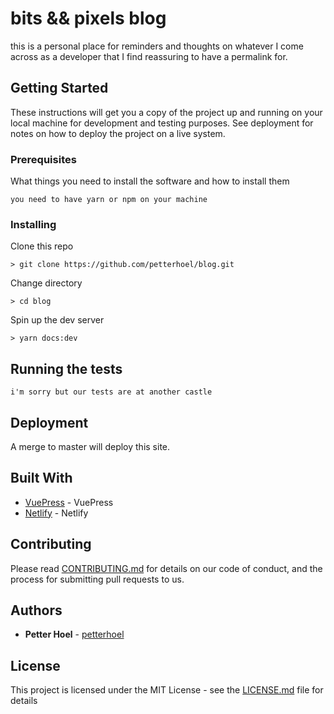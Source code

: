 # bits && pixels blog

this is a personal place for reminders and thoughts on whatever I come across as a developer that I find reassuring to have a permalink for. 

## Getting Started

These instructions will get you a copy of the project up and running on your local machine for development and testing purposes. See deployment for notes on how to deploy the project on a live system.

### Prerequisites

What things you need to install the software and how to install them

```
you need to have yarn or npm on your machine
```

### Installing

Clone this repo
```
> git clone https://github.com/petterhoel/blog.git
```
Change directory
```
> cd blog
```

Spin up the dev server

```
> yarn docs:dev 
```

## Running the tests

```
i'm sorry but our tests are at another castle
```

## Deployment

A merge to master will deploy this site. 

## Built With

* [VuePress](https://vuepress.vuejs.org/) - VuePress
* [Netlify](https://www.netlify.com/) - Netlify

## Contributing

Please read [CONTRIBUTING.md](CONTRIBUTING.md) for details on our code of conduct, and the process for submitting pull requests to us.


## Authors

* **Petter Hoel** - [petterhoel](https://github.com/petterhoel/)

## License

This project is licensed under the MIT License - see the [LICENSE.md](LICENSE.md) file for details

